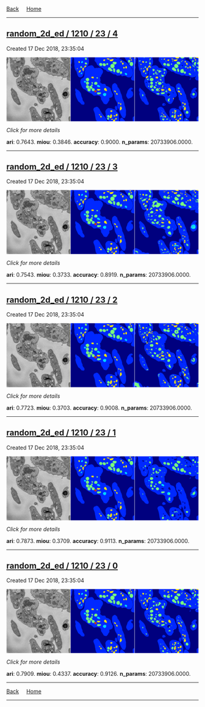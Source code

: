 
[Back](..)&nbsp;&nbsp;&nbsp;&nbsp;&nbsp;[Home](https://leapmanlab.github.io/snapshots)

---

<div class="summary"><a href="4"><h2>random_2d_ed / 1210 / 23 / 4</h2></a><p>Created 17 Dec 2018, 23:35:04
</p><a href="4"><img src="4/media/summary.png" align="center"></a><p>
<i>Click for more details</i>
</p></div>

**ari**: 0.7643. **miou**: 0.3846. **accuracy**: 0.9000. **n_params**: 20733906.0000. 

---

<div class="summary"><a href="3"><h2>random_2d_ed / 1210 / 23 / 3</h2></a><p>Created 17 Dec 2018, 23:35:04
</p><a href="3"><img src="3/media/summary.png" align="center"></a><p>
<i>Click for more details</i>
</p></div>

**ari**: 0.7543. **miou**: 0.3733. **accuracy**: 0.8919. **n_params**: 20733906.0000. 

---

<div class="summary"><a href="2"><h2>random_2d_ed / 1210 / 23 / 2</h2></a><p>Created 17 Dec 2018, 23:35:04
</p><a href="2"><img src="2/media/summary.png" align="center"></a><p>
<i>Click for more details</i>
</p></div>

**ari**: 0.7723. **miou**: 0.3703. **accuracy**: 0.9008. **n_params**: 20733906.0000. 

---

<div class="summary"><a href="1"><h2>random_2d_ed / 1210 / 23 / 1</h2></a><p>Created 17 Dec 2018, 23:35:04
</p><a href="1"><img src="1/media/summary.png" align="center"></a><p>
<i>Click for more details</i>
</p></div>

**ari**: 0.7873. **miou**: 0.3709. **accuracy**: 0.9113. **n_params**: 20733906.0000. 

---

<div class="summary"><a href="0"><h2>random_2d_ed / 1210 / 23 / 0</h2></a><p>Created 17 Dec 2018, 23:35:04
</p><a href="0"><img src="0/media/summary.png" align="center"></a><p>
<i>Click for more details</i>
</p></div>

**ari**: 0.7909. **miou**: 0.4337. **accuracy**: 0.9126. **n_params**: 20733906.0000. 

---

[Back](..)&nbsp;&nbsp;&nbsp;&nbsp;&nbsp;[Home](https://leapmanlab.github.io/snapshots)

---